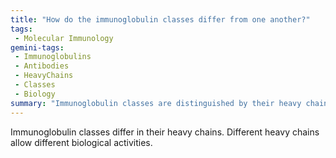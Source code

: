 ```yaml
---
title: "How do the immunoglobulin classes differ from one another?"
tags:
 - Molecular Immunology
gemini-tags:
 - Immunoglobulins
 - Antibodies
 - HeavyChains
 - Classes
 - Biology
summary: "Immunoglobulin classes are distinguished by their heavy chains, which dictate their distinct biological functions."
---
```

Immunoglobulin classes differ in their heavy chains. Different heavy chains allow different biological activities.